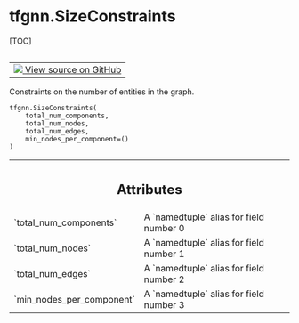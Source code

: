 # tfgnn.SizeConstraints

[TOC]

<!-- Insert buttons and diff -->

<table class="tfo-notebook-buttons tfo-api nocontent" align="left">
<td>
  <a target="_blank" href="https://github.com/tensorflow/gnn/tree/master/tensorflow_gnn/graph/preprocessing_common.py#L23-L29">
    <img src="https://www.tensorflow.org/images/GitHub-Mark-32px.png" />
    View source on GitHub
  </a>
</td>
</table>

Constraints on the number of entities in the graph.

<pre class="devsite-click-to-copy prettyprint lang-py tfo-signature-link">
<code>tfgnn.SizeConstraints(
    total_num_components,
    total_num_nodes,
    total_num_edges,
    min_nodes_per_component=()
)
</code></pre>



<!-- Placeholder for "Used in" -->




<!-- Tabular view -->
 <table class="responsive fixed orange">
<colgroup><col width="214px"><col></colgroup>
<tr><th colspan="2"><h2 class="add-link">Attributes</h2></th></tr>

<tr>
<td>
`total_num_components`<a id="total_num_components"></a>
</td>
<td>
A `namedtuple` alias for field number 0
</td>
</tr><tr>
<td>
`total_num_nodes`<a id="total_num_nodes"></a>
</td>
<td>
A `namedtuple` alias for field number 1
</td>
</tr><tr>
<td>
`total_num_edges`<a id="total_num_edges"></a>
</td>
<td>
A `namedtuple` alias for field number 2
</td>
</tr><tr>
<td>
`min_nodes_per_component`<a id="min_nodes_per_component"></a>
</td>
<td>
A `namedtuple` alias for field number 3
</td>
</tr>
</table>
